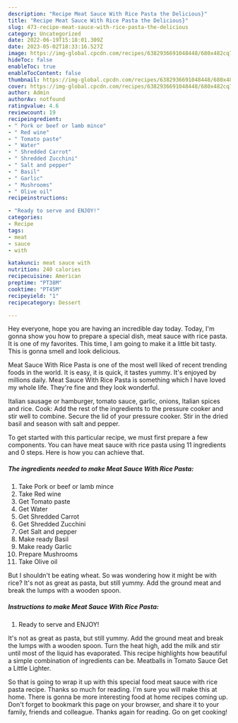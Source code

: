 ```yaml
---
description: "Recipe Meat Sauce With Rice Pasta the Delicious}"
title: "Recipe Meat Sauce With Rice Pasta the Delicious}"
slug: 473-recipe-meat-sauce-with-rice-pasta-the-delicious
category: Uncategorized
date: 2022-06-19T15:18:01.309Z
date: 2023-05-02T18:33:16.527Z
image: https://img-global.cpcdn.com/recipes/6382936691048448/680x482cq70/meat-sauce-with-rice-pasta-recipe-main-photo.jpg
hideToc: false
enableToc: true
enableTocContent: false
thumbnail: https://img-global.cpcdn.com/recipes/6382936691048448/680x482cq70/meat-sauce-with-rice-pasta-recipe-main-photo.jpg
cover: https://img-global.cpcdn.com/recipes/6382936691048448/680x482cq70/meat-sauce-with-rice-pasta-recipe-main-photo.jpg
author: Admin
authorAv: notfound
ratingvalue: 4.6
reviewcount: 19
recipeingredient:
- " Pork or beef or lamb mince"
- " Red wine"
- " Tomato paste"
- " Water"
- " Shredded Carrot"
- " Shredded Zucchini"
- " Salt and pepper"
- " Basil"
- " Garlic"
- " Mushrooms"
- " Olive oil"
recipeinstructions:

- "Ready to serve and ENJOY!"
categories:
- Recipe
tags:
- meat
- sauce
- with

katakunci: meat sauce with 
nutrition: 240 calories
recipecuisine: American
preptime: "PT38M"
cooktime: "PT45M"
recipeyield: "1"
recipecategory: Dessert

---
```



Hey everyone, hope you are having an incredible day today. Today, I'm gonna show you how to prepare a special dish, meat sauce with rice pasta. It is one of my favorites. This time, I am going to make it a little bit tasty. This is gonna smell and look delicious.

Meat Sauce With Rice Pasta is one of the most well liked of recent trending foods in the world. It is easy, it is quick, it tastes yummy. It's enjoyed by millions daily. Meat Sauce With Rice Pasta is something which I have loved my whole life. They're fine and they look wonderful.

Italian sausage or hamburger, tomato sauce, garlic, onions, Italian spices and rice. Cook: Add the rest of the ingredients to the pressure cooker and stir well to combine. Secure the lid of your pressure cooker. Stir in the dried basil and season with salt and pepper.


To get started with this particular recipe, we must first prepare a few components. You can have meat sauce with rice pasta using 11 ingredients and 0 steps. Here is how you can achieve that.

<!--inarticleads1-->

##### The ingredients needed to make Meat Sauce With Rice Pasta:

1. Take  Pork or beef or lamb mince
1. Take  Red wine
1. Get  Tomato paste
1. Get  Water
1. Get  Shredded Carrot
1. Get  Shredded Zucchini
1. Get  Salt and pepper
1. Make ready  Basil
1. Make ready  Garlic
1. Prepare  Mushrooms
1. Take  Olive oil


But I shouldn&#39;t be eating wheat. So was wondering how it might be with rice? It&#39;s not as great as pasta, but still yummy. Add the ground meat and break the lumps with a wooden spoon. 

<!--inarticleads2-->

##### Instructions to make Meat Sauce With Rice Pasta:


1. Ready to serve and ENJOY!

It&#39;s not as great as pasta, but still yummy. Add the ground meat and break the lumps with a wooden spoon. Turn the heat high, add the milk and stir until most of the liquid has evaporated. This recipe highlights how beautiful a simple combination of ingredients can be. Meatballs in Tomato Sauce Get a Little Lighter. 

So that is going to wrap it up with this special food meat sauce with rice pasta recipe. Thanks so much for reading. I'm sure you will make this at home. There is gonna be more interesting food at home recipes coming up. Don't forget to bookmark this page on your browser, and share it to your family, friends and colleague. Thanks again for reading. Go on get cooking!

